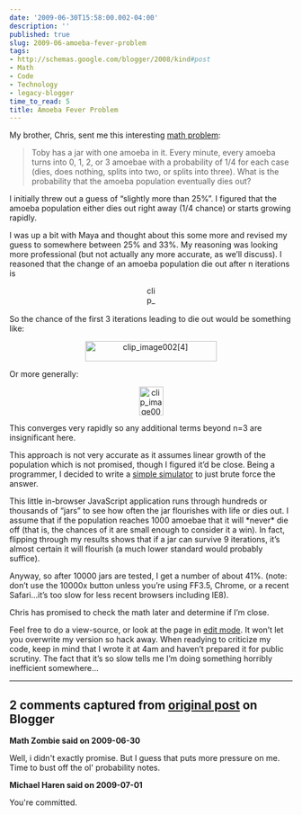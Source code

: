 ```yaml
---
date: '2009-06-30T15:58:00.002-04:00'
description: ''
published: true
slug: 2009-06-amoeba-fever-problem
tags:
- http://schemas.google.com/blogger/2008/kind#post
- Math
- Code
- Technology
- legacy-blogger
time_to_read: 5
title: Amoeba Fever Problem
---
```


<p>My brother, Chris, sent me this interesting <a href="http://yofx.blogspot.com/2009/06/amoeba-fever-problem.html">math problem</a>:</p>
<blockquote> 
<p>Toby has a jar with one amoeba in it. Every minute, every amoeba turns into 0, 1, 2, or 3 amoebae with a probability of 1/4 for each case (dies, does nothing, splits into two, or splits into three). What is the probability that the amoeba population eventually dies out?</p>
</blockquote>
<p>I initially threw out a guess of “slightly more than 25%”. I figured that the amoeba population either dies out right away (1/4 chance) or starts growing rapidly.</p>
<p>I was up a bit with Maya and thought about this some more and revised my guess to somewhere between 25% and 33%. My reasoning was looking more professional (but not actually any more accurate, as we’ll discuss). I reasoned that the change of an amoeba population die out after n iterations is </p>  <p align="center"><img alt="clip_image002" border="0" height="36" src="http://lh6.ggpht.com/_IKD9WtY5kxU/SkpuXAfjJ6I/AAAAAAAAANw/a1aB5p2PYM8/clip_image002%5B3%5D.gif" style="border-bottom: 0px; border-left: 0px; display: inline; border-top: 0px; border-right: 0px;" title="clip_image002" width="16" /></p>
<p>So the chance of the first 3 iterations leading to die out would be something like:</p>  <p align="center"><img alt="clip_image002[4]" border="0" height="36" src="http://lh6.ggpht.com/_IKD9WtY5kxU/SkpuXRZrk0I/AAAAAAAAAN0/C7tA73mFz5w/clip_image002%5B4%5D%5B2%5D.gif" style="border-bottom: 0px; border-left: 0px; display: inline; border-top: 0px; border-right: 0px;" title="clip_image002[4]" width="234" /></p>
<p></p>
<p>Or more generally:</p>  <p align="center"><img alt="clip_image002[6]" border="0" height="51" src="http://lh5.ggpht.com/_IKD9WtY5kxU/SkpuXV3tKmI/AAAAAAAAAN4/DMPRf-PwmkA/clip_image002%5B6%5D%5B2%5D.gif" style="border-bottom: 0px; border-left: 0px; display: inline; border-top: 0px; border-right: 0px;" title="clip_image002[6]" width="43" /></p>
<p></p>
<p>This converges very rapidly so any additional terms beyond n=3 are insignificant here.</p>
<p>This approach is not very accurate as it assumes linear growth of the population which is not promised, though I figured it’d be close. Being a programmer, I decided to write a <a href="http://jsbin.com/afoli">simple simulator</a> to just brute force the answer.</p>
<p>This little in-browser JavaScript application runs through hundreds or thousands of “jars” to see how often the jar flourishes with life or dies out. I assume that if the population reaches 1000 amoebae that it will *never* die off (that is, the chances of it are small enough to consider it a win). In fact, flipping through my results shows that if a jar can survive 9 iterations, it’s almost certain it will flourish (a much lower standard would probably suffice).</p>
<p>Anyway, so after 10000 jars are tested, I get a number of about 41%. (note: don’t use the 10000x button unless you’re using FF3.5, Chrome, or a recent Safari…it’s too slow for less recent browsers including IE8).</p>
<p>Chris has promised to check the math later and determine if I’m close.</p>
<p>Feel free to do a view-source, or look at the page in <a href="http://jsbin.com/afoli/edit">edit mode</a>. It won’t let you overwrite my version so hack away. When readying to criticize my code, keep in mind that I wrote it at 4am and haven’t prepared it for public scrutiny. The fact that it’s so slow tells me I’m doing something horribly inefficient somewhere…</p>

---

## 2 comments captured from [original post](https://blog.wassupy.com/2009/06/amoeba-fever-problem.html) on Blogger

**Math Zombie said on 2009-06-30**

Well, i didn't exactly promise. But I guess that puts more pressure on me. Time to bust off the ol' probability notes.

**Michael Haren said on 2009-07-01**

You're committed.

